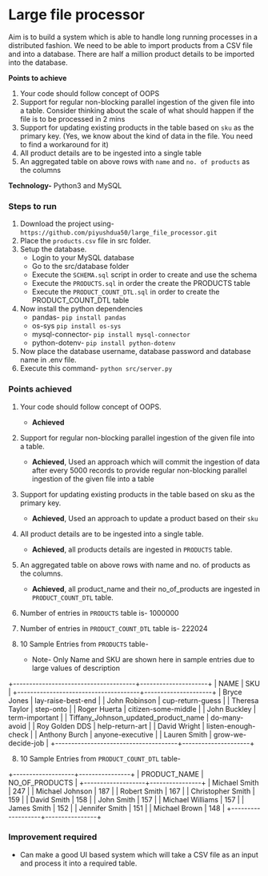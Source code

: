 # Large file processor 
Aim is to build a system which is able to handle long running processes in a distributed fashion. We need to be able to import products from a CSV file and into a database. There are half a million product details to be imported into the database.


**Points to achieve**
1. Your code should follow concept of OOPS
2. Support for regular non-blocking parallel ingestion of the given file into a table. Consider thinking about the scale of what should happen if the file is to be processed in 2 mins
3. Support for updating existing products in the table based on `sku` as the primary key. (Yes, we know about the kind of data in the file. You need to find a workaround for it)
4. All product details are to be ingested into a single table
5. An aggregated table on above rows with `name` and `no. of products` as the columns


**Technology-** Python3 and MySQL


### Steps to run
1. Download the project using- `https://github.com/piyushdua50/large_file_processor.git`
2. Place the `products.csv` file in src folder.
3. Setup the database.
   * Login to your MySQL database
   * Go to the src/database folder
   * Execute the `SCHEMA.sql` script in order to create and use the schema
   * Execute the `PRODUCTS.sql` in order the create the PRODUCTS table
   * Execute the `PRODUCT_COUNT_DTL.sql` in order to create the PRODUCT_COUNT_DTL table
4. Now install the python dependencies
   * pandas- `pip install pandas`
   * os-sys `pip install os-sys`
   * mysql-connector- `pip install mysql-connector`
   * python-dotenv- `pip install python-dotenv`
5. Now place the database username, database password and database name in .env file.
6. Execute this command- `python src/server.py`


### Points achieved
1. Your code should follow concept of OOPS. 
   * **Achieved**
2. Support for regular non-blocking parallel ingestion of the given file into a table. 
   * **Achieved**, Used an approach which will commit the ingestion of data after every 5000 records to provide regular non-blocking parallel ingestion of the given file into a table   
3. Support for updating existing products in the table based on sku as the primary key.
   * **Achieved**, Used an approach to update a product based on their `sku`    
4. All product details are to be ingested into a single table.
   * **Achieved**, all products details are ingested in `PRODUCTS` table. 
5. An aggregated table on above rows with name and no. of products as the columns.
   * **Achieved**, all product_name and their no_of_products are ingested in `PRODUCT_COUNT_DTL` table.

6. Number of entries in `PRODUCTS` table is- 1000000
7. Number of entries in `PRODUCT_COUNT_DTL` table is- 222024
8. 10 Sample Entries from `PRODUCTS` table-
   * Note- Only Name and SKU are shown here in sample entries due to large values of description
     
 +--------------------------------------+---------------------+
| NAME                                 | SKU                 |
+--------------------------------------+---------------------+
| Bryce Jones                          | lay-raise-best-end  |
| John Robinson                        | cup-return-guess    |
| Theresa Taylor                       | step-onto           |
| Roger Huerta                         | citizen-some-middle |
| John Buckley                         | term-important      |
| Tiffany_Johnson_updated_product_name | do-many-avoid       |
| Roy Golden DDS                       | help-return-art     |
| David Wright                         | listen-enough-check |
| Anthony Burch                        | anyone-executive    |
| Lauren Smith                         | grow-we-decide-job  |
+--------------------------------------+---------------------+

8. 10 Sample Entries from `PRODUCT_COUNT_DTL` table-

+-------------------+----------------+
| PRODUCT_NAME      | NO_OF_PRODUCTS |
+-------------------+----------------+
| Michael Smith     |            247 |
| Michael Johnson   |            187 |
| Robert Smith      |            167 |
| Christopher Smith |            159 |
| David Smith       |            158 |
| John Smith        |            157 |
| Michael Williams  |            157 |
| James Smith       |            152 |
| Jennifer Smith    |            151 |
| Michael Brown     |            148 |
+-------------------+----------------+


### Improvement required
* Can make a good UI based system which will take a CSV file as an input and process it into a required table.


